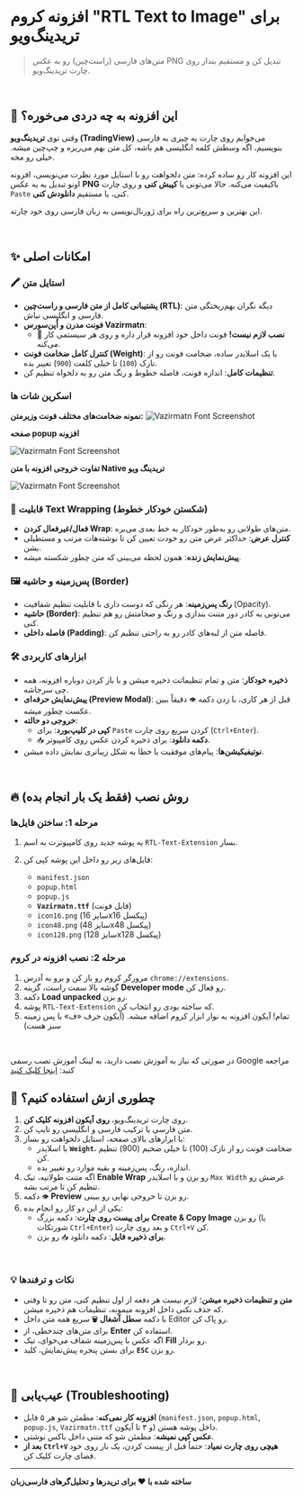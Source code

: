 # افزونه کروم "RTL Text to Image" برای تریدینگ‌ویو

> متن‌های فارسی (راست‌چین) رو به عکس PNG تبدیل کن و مستقیم بنداز روی چارت تریدینگ‌ویو.

<br>

## 🎯 این افزونه به چه دردی می‌خوره؟

وقتی توی **تریدینگ‌ویو (TradingView)** می‌خوایم روی چارت یه چیزی به فارسی بنویسیم، اگه وسطش کلمه انگلیسی هم باشه، کل متن بهم می‌ریزه و چپ‌چین میشه. خیلی رو مخه.

این افزونه کار رو ساده کرده:
متن دلخواهت رو با استایل مورد نظرت می‌نویسی، افزونه اونو تبدیل به یه عکس **PNG** باکیفیت می‌کنه. حالا می‌تونی یا **کپیش کنی** و روی چارت `Paste` کنی، یا مستقیم **دانلودش کنی**.

این بهترین و سریع‌ترین راه برای ژورنال‌نویسی به زبان فارسی روی خود چارته.

<br>

## ✨ امکانات اصلی

### 🖍️ استایل متن

- **پشتیبانی کامل از متن فارسی و راست‌چین (RTL)**: دیگه نگران بهم‌ریختگی متن فارسی و انگلیسی نباش.
- **فونت مدرن و اُپن‌سورس Vazirmatn**:
  - 🎉 **نصب لازم نیست!** فونت داخل خود افزونه قرار داره و روی هر سیستمی کار می‌کنه.
- **کنترل کامل ضخامت فونت (Weight)**: با یک اسلایدر ساده، ضخامت فونت رو از نازک (`100`) تا خیلی کلفت (`900`) تغییر بده.
- **تنظیمات کامل**: اندازه فونت، فاصله خطوط و رنگ متن رو به دلخواه تنظیم کن.

### اسکرین شات ها

**نمونه ضخامت‌های مختلف فونت وزیرمتن:**
![Vazirmatn Font Screenshot](https://raw.githubusercontent.com/uncogeek/RTL-Text-for-Tradingview/main/screenshots/Screenshot-font-Vazirmatn.png)



**صفحه popup افزونه**

![Vazirmatn Font Screenshot](https://raw.githubusercontent.com/uncogeek/RTL-Text-for-Tradingview/main/screenshots/Screenshot-extension-ui.png)



**تفاوت خروجی افزونه با متن Native تریدینگ ویو**


![Vazirmatn Font Screenshot](https://raw.githubusercontent.com/uncogeek/RTL-Text-for-Tradingview/main/screenshots/Screenshot-extension-output.png)


### 🔄 قابلیت Text Wrapping (شکستن خودکار خطوط)

- **فعال/غیرفعال کردن Wrap**: متن‌های طولانی رو به‌طور خودکار به خط بعدی می‌بره.
- **کنترل عرض**: حداکثر عرض متن رو خودت تعیین کن تا نوشته‌هات مرتب و مستطیلی بشن.
- **پیش‌نمایش زنده**: همون لحظه می‌بینی که متن چطور شکسته میشه.

### 🖼️ پس‌زمینه و حاشیه (Border)

- **رنگ پس‌زمینه**: هر رنگی که دوست داری با قابلیت تنظیم شفافیت (Opacity).
- **حاشیه (Border)**: می‌تونی یه کادر دور متنت بندازی و رنگ و ضخامتش رو هم تنظیم کنی.
- **فاصله داخلی (Padding)**: فاصله متن از لبه‌های کادر رو به راحتی تنظیم کن.

### 🛠️ ابزارهای کاربردی

- **ذخیره خودکار**: متن و تمام تنظیماتت ذخیره میشن و با باز کردن دوباره افزونه، همه چی سرجاشه.
- **پیش‌نمایش حرفه‌ای (Preview Modal)**: قبل از هر کاری، با زدن دکمه `👁️` دقیقاً ببین عکست چطور میشه.
- **خروجی دو حالته**:
  - **کپی در کلیپ‌بورد**: برای `Paste` کردن سریع روی چارت (`Ctrl+Enter`).
  - `📥` **دکمه دانلود**: برای ذخیره کردن عکس روی کامپیوتر.
- **نوتیفیکیشن‌ها**: پیام‌های موفقیت یا خطا به شکل زیباتری نمایش داده میشن.

<br>

## 🔥 روش نصب (فقط یک بار انجام بده)

### مرحله 1: ساختن فایل‌ها

1. یه پوشه جدید روی کامپیوترت به اسم `RTL-Text-Extension` بساز.

2. فایل‌های زیر رو داخل این پوشه کپی کن:

   -   `manifest.json`
   -   `popup.html`
   -   `popup.js`
   -   **`Vazirmatn.ttf`** (فایل فونت)
   -   `icon16.png` (سایز 16x16 پیکسل)
   -   `icon48.png` (سایز 48x48 پیکسل)
   -   `icon128.png` (سایز 128x128 پیکسل)

   

### مرحله 2: نصب افزونه در کروم

1.  مرورگر کروم رو باز کن و برو به آدرس `chrome://extensions`.
2.  گوشه بالا سمت راست، گزینه **Developer mode** رو فعال کن.
3.  دکمه **Load unpacked** رو بزن.
4.  پوشه `RTL-Text-Extension` که ساخته بودی رو انتخاب کن.
5.  تمام! آیکون افزونه به نوار ابزار کروم اضافه میشه. (آیکون حرف «ف» با پس زمینه سبز هست)

<br>



در صورتی که نیاز به آموزش نصب دارید، به لینک آموزش نصب رسمی Google مراجعه کنید: [اینجا کلیک کنید](https://developer.chrome.com/docs/extensions/get-started/tutorial/hello-world?hl=fa)

## 🚀 چطوری ازش استفاده کنیم؟

1.  روی چارت تریدینگ‌ویو، **روی آیکون افزونه کلیک کن**.
2.  متن فارسی یا ترکیب فارسی و انگلیسی رو تایپ کن.
3.  با ابزارهای بالای صفحه، استایل دلخواهت رو بساز:
    -   با اسلایدر **`Weight`**، ضخامت فونت رو از نازک (100) تا خیلی ضخیم (900) تنظیم کن.
    -   اندازه، رنگ، پس‌زمینه و بقیه موارد رو تغییر بده.
4.  اگه متنت طولانیه، تیک **Enable Wrap** رو بزن و با اسلایدر `Max Width` عرضش رو تنظیم کن تا مرتب بشه.
5.  دکمه `👁️` **Preview** رو بزن تا خروجی نهایی رو ببینی.
6.  یکی از این دو کار رو انجام بده:
    - **برای پیست روی چارت**: دکمه بزرگ **Create & Copy Image** رو بزن (یا شورتکات `Ctrl+Enter`) و بعد روی چارت `Ctrl+V` کن.
    - **برای ذخیره فایل**: دکمه دانلود `📥` رو بزن.

<br>

### 💡 نکات و ترفندها

- **متن و تنظیمات ذخیره میشن**؛ لازم نیست هر دفعه از اول تنظیم کنی، متن رو تا وقتی که حذف نکنی داخل افزونه میمونه، تنظیمات هم ذخیره میشن.
- با دکمه **سطل آشغال `🗑️`** سریع همه متن داخل Editor رو پاک کن.
- برای متن‌های چندخطی، از **Enter** استفاده کن.
- اگه عکس با پس‌زمینه شفاف می‌خوای، تیک **Fill** رو بردار.
- برای بستن پنجره پیش‌نمایش، کلید **`ESC`** رو بزن.

<br>

## 🔧 عیب‌یابی (Troubleshooting)

-   **افزونه کار نمی‌کنه**: مطمئن شو هر ۵ فایل (`manifest.json`, `popup.html`, `popup.js`, `Vazirmatn.ttf` و ۳ تا آیکون) داخل پوشه هستن.
-   **عکس کپی نمیشه**: مطمئن شو که متنی داخل باکس نوشتی.
-   **بعد از `Ctrl+V` هیچی روی چارت نمیاد**: حتماً قبل از پیست کردن، یک بار روی خود فضای چارت کلیک کن.

---

**ساخته شده با ❤️ برای تریدرها و تحلیل‌گرهای فارسی‌زبان**
